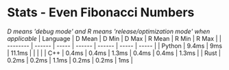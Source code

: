 # Stats - Even Fibonacci Numbers
*D means 'debug mode' and R means 'release/optimization mode' when applicable*
| Language | D Mean | D Min | D Max  | R Mean | R Min | R Max |
| -------- | ------ | ----- | ------ | ------ | ----- | ----- |
| Python   | 9.4ms  | 9ms   | 11.1ms |        |       |       |
| C++      | 0.4ms  | 0.4ms | 1.3ms  | 0.4ms  | 0.4ms | 1.3ms |
| Rust     | 0.2ms  | 0.2ms | 1.1ms  | 0.2ms  | 0.2ms | 1ms   |
